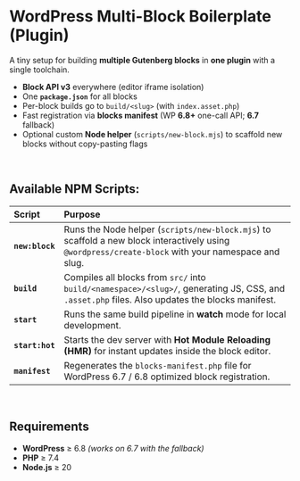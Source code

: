 # WordPress Multi-Block Boilerplate (Plugin)

A tiny setup for building **multiple Gutenberg blocks** in **one plugin** with a single toolchain.

- **Block API v3** everywhere (editor iframe isolation)  
- One **`package.json`** for all blocks  
- Per-block builds go to `build/<slug>` (with `index.asset.php`)  
- Fast registration via **blocks manifest** (WP **6.8+** one-call API; **6.7** fallback)  
- Optional custom **Node helper** (`scripts/new-block.mjs`) to scaffold new blocks without copy-pasting flags  

<br>

## Available NPM Scripts:

| Script          | Purpose                                                                                                                                            |
| :-------------- | :------------------------------------------------------------------------------------------------------------------------------------------------- |
| **`new:block`** | Runs the Node helper (`scripts/new-block.mjs`) to scaffold a new block interactively using `@wordpress/create-block` with your namespace and slug. |
| **`build`**     | Compiles all blocks from `src/` into `build/<namespace>/<slug>/`, generating JS, CSS, and `.asset.php` files. Also updates the blocks manifest.    |
| **`start`**     | Runs the same build pipeline in **watch** mode for local development.                                                                              |
| **`start:hot`** | Starts the dev server with **Hot Module Reloading (HMR)** for instant updates inside the block editor.                                             |
| **`manifest`**  | Regenerates the `blocks-manifest.php` file for WordPress 6.7 / 6.8 optimized block registration.                                                   |


<br>

## Requirements

- **WordPress** ≥ 6.8  *(works on 6.7 with the fallback)*  
- **PHP** ≥ 7.4
- **Node.js** ≥ 20
